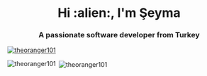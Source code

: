 <h1 align="center">Hi :alien:, I'm Şeyma</h1>
<h3 align="center">A passionate software developer from Turkey</h3>

<p align="left"> <a href="https://github.com/ryo-ma/github-profile-trophy"><img src="https://github-profile-trophy.vercel.app/?username=theoranger101" alt="theoranger101" /></a> </p>

<p><img align="left" src="https://github-readme-stats.vercel.app/api/top-langs?username=theoranger101&show_icons=true&locale=en&layout=compact" alt="theoranger101" /></p>

<p>&nbsp;<img align="center" src="https://github-readme-stats.vercel.app/api?username=theoranger101&show_icons=true&locale=en" alt="theoranger101" /></p>

